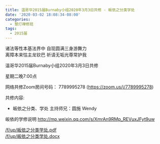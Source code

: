 ```yaml
---
title: 温哥华2015届Burnaby小组2020年3月3日共修 - 皈依之分类学处
date: '2020-03-02 18:08:34-08:00'
categories:
  - 慧灯禅修班
tags:
  - 2015届
---
```

诸法等性本基法界中 自现圆满三身游舞力   
离障本来怙主龙钦巴 祈请无垢光尊常护我

温哥华2015届Burnaby小组2020年3月3日共修 

星期二晚7:00点 

网络共修Zoom房间号码： 7789995278 (<https://zoom.us/j/7789995278>)

共修内容: 

- 皈依之分类、学处
主持师兄：圆施 Wendy

皈依的学修说明 <http://mp.weixin.qq.com/s/XmrAn9RMp_REVuxJFyt9uw>

[/f/up/皈依之分类学处.pdf](https://s3.ca-central-1.wasabisys.com/hddata/f.huidengchanxiu.net/hdv/f/up/皈依之分类学处.pdf)  
[/f/up/皈依之分类学处.docx](https://s3.ca-central-1.wasabisys.com/hddata/f.huidengchanxiu.net/hdv/f/up/皈依之分类学处.docx)


